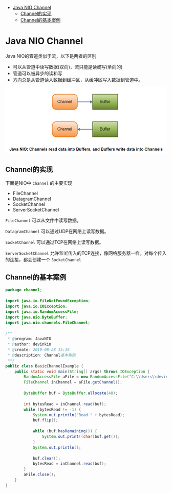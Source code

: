 - [Java NIO Channel](#sec-1)
  - [Channel的实现](#sec-1-1)
  - [Channel的基本案例](#sec-1-2)

# Java NIO Channel<a id="sec-1"></a>

Java NIO的管道类似于流，以下是两者的区别

-   可以从管道中读写数据(双向)，流只能是读或写(单向的)
-   管道可以被异步的读和写
-   方向总是从管道读入数据到缓冲区，从缓冲区写入数据到管道中。

![img](../images/channel.png)

## Channel的实现<a id="sec-1-1"></a>

下面是NIO中 `Channel` 的主要实现

-   FileChannel
-   DatagramChannel
-   SocketChannel
-   ServerSocketChannel

`FileChannel` 可以从文件中读写数据。

`DatagramChannel` 可以通过UDP在网络上读写数据。

`SocketChannel` 可以通过TCP在网络上读写数据。

`ServerSocketChannel` 允许监听传入的TCP连接，像网络服务器一样。对每个传入的连接，都会创建一个 `SocketChannel`

## Channel的基本案例<a id="sec-1-2"></a>

```java
package channel;

import java.io.FileNotFoundException;
import java.io.IOException;
import java.io.RandomAccessFile;
import java.nio.ByteBuffer;
import java.nio.channels.FileChannel;

/**
 * @program: JavaNIO
 * @author: devinkin
 * @create: 2019-08-28 15:16
 * @description: Channel基本案例
 **/
public class BasicChannelExample {
    public static void main(String[] args) throws IOException {
        RandomAccessFile aFile = new RandomAccessFile("C:\\Users\\devinkin\\Learning\\JavaLearning\\JavaNIO\\src\\main\\resources\\data\\nio-data.txt", "rw");
        FileChannel inChannel = aFile.getChannel();

        ByteBuffer buf = ByteBuffer.allocate(48);

        int bytesRead = inChannel.read(buf);
        while (bytesRead != -1) {
            System.out.println("Read " + bytesRead);
            buf.flip();

            while (buf.hasRemaining()) {
                System.out.print((char)buf.get());
            }
            System.out.println();

            buf.clear();
            bytesRead = inChannel.read(buf);
        }
        aFile.close();
    }
}
```
